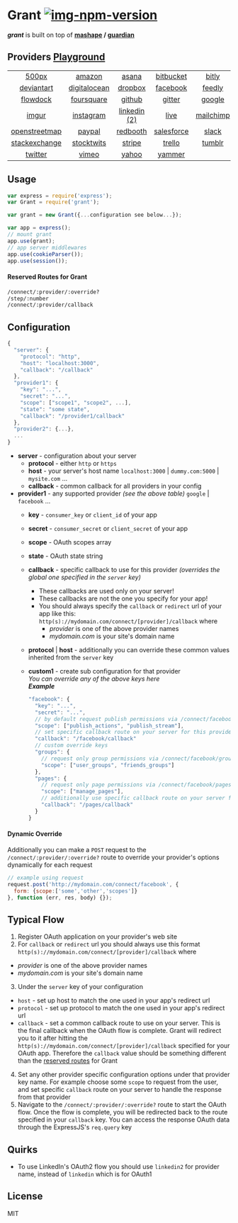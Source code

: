 
# Grant [![img-npm-version]][npm]

_**grant**_ is built on top of **[mashape][mashape] / [guardian][guardian]**


## Providers [Playground][example]

| | | | | | |
:---: | :---: | :---: | :---: | :---: | :---:
[500px](https://developers.500px.com/) | [amazon](http://login.amazon.com/documentation) | [asana](http://developer.asana.com/documentation/) | [bitbucket](https://confluence.atlassian.com/display/BITBUCKET/Use+the+Bitbucket+REST+APIs) | [bitly](http://dev.bitly.com) | [box](https://developers.box.com/)
[deviantart](https://www.deviantart.com/developers/) | [digitalocean](https://developers.digitalocean.com/) | [dropbox](https://www.dropbox.com/developers) | [facebook](https://developers.facebook.com) | [feedly](https://developer.feedly.com/) | [flickr](https://www.flickr.com/services/api/)
[flowdock](https://www.flowdock.com/api) | [foursquare](https://developer.foursquare.com/) | [github](http://developer.github.com) | [gitter](https://developer.gitter.im/docs/welcome) | [google](https://developers.google.com/) | [heroku](https://devcenter.heroku.com/categories/platform-api)
[imgur](https://api.imgur.com/) | [instagram](http://instagram.com/developer) | [linkedin](http://developer.linkedin.com) [(2)][quirks] | [live](http://msdn.microsoft.com/en-us/library/dn783283.aspx) | [mailchimp](http://apidocs.mailchimp.com/) | [odesk](https://developers.odesk.com/)
[openstreetmap](http://wiki.openstreetmap.org/wiki/API_v0.6) | [paypal](https://developer.paypal.com/docs/) | [redbooth](https://redbooth.com/api/) | [salesforce](https://www.salesforce.com/us/developer/docs/api_rest) | [slack](https://api.slack.com/) | [soundcloud](http://developers.soundcloud.com)
[stackexchange](https://api.stackexchange.com) | [stocktwits](http://stocktwits.com/developers) | [stripe](https://stripe.com/docs) | [trello](https://trello.com/docs/) | [tumblr](http://www.tumblr.com/docs/en/api/v2) | [twitch](https://github.com/justintv/twitch-api)
[twitter](https://dev.twitter.com) | [vimeo](https://developer.vimeo.com/) | [yahoo](https://developer.yahoo.com/) | [yammer](https://developer.yammer.com/)


## Usage

```js
var express = require('express');
var Grant = require('grant');

var grant = new Grant({...configuration see below...});

var app = express();
// mount grant
app.use(grant);
// app server middlewares
app.use(cookieParser());
app.use(session());
```


#### Reserved Routes for Grant

```bash
/connect/:provider/:override?
/step/:number
/connect/:provider/callback
```


## Configuration

```js
{
  "server": {
    "protocol": "http",
    "host": "localhost:3000",
    "callback": "/callback"
  },
  "provider1": {
    "key": "...",
    "secret": "...",
    "scope": ["scope1", "scope2", ...],
    "state": "some state",
    "callback": "/provider1/callback"
  },
  "provider2": {...},
  ...
}
```

- **server** - configuration about your server
  - **protocol** - either `http` or `https`
  - **host** - your server's host name `localhost:3000` | `dummy.com:5000` | `mysite.com` ...
  - **callback** - common callback for all providers in your config
- **provider1** - any supported provider _(see the above table)_ `google` | `facebook` ...
  - **key** - `consumer_key` or `client_id` of your app
  - **secret** - `consumer_secret` or `client_secret` of your app
  - **scope** - OAuth scopes array
  - **state** - OAuth state string
  - **callback** - specific callback to use for this provider _(overrides the global one specified in the `server` key)_<br>
    - These callbacks are used only on your server!<br>
    - These callbacks are not the one you specify for your app!
    - You should always specify the `callback` or `redirect` url of your app like this:<br>
    `http(s)://mydomain.com/connect/[provider]/callback` where<br>
      - _provider_ is one of the above provider names
      - _mydomain.com_ is your site's domain name
  - **protocol** | **host** - additionally you can override these common values inherited from the `server` key
  - **custom1** - create sub configuration for that provider<br>
    _You can override any of the above keys here_<br>
    _**Example**_<br>
    
    ```js
    "facebook": {
      "key": "...",
      "secret": "...",
      // by default request publish permissions via /connect/facebook
      "scope": ["publish_actions", "publish_stream"],
      // set specific callback route on your server for this provider only
      "callback": "/facebook/callback"
      // custom override keys
      "groups": {
        // request only group permissions via /connect/facebook/groups
        "scope": ["user_groups", "friends_groups"]
      },
      "pages": {
        // request only page permissions via /connect/facebook/pages
        "scope": ["manage_pages"],
        // additionally use specific callback route on your server for this override only
        "callback": "/pages/callback"
      }
    }
    ```


#### Dynamic Override

Additionally you can make a `POST` request to the `/connect/:provider/:override?` route to override your provider's options dynamically for each request

```js
// example using request
request.post('http://mydomain.com/connect/facebook', {
  form: {scope:['some','other','scopes']}
}, function (err, res, body) {});
```


## Typical Flow

1. Register OAuth application on your provider's web site
2. For `callback` or `redirect` url you should always use this format<br>
  `http(s)://mydomain.com/connect/[provider]/callback` where<br>
  - _provider_ is one of the above provider names
  - _mydomain.com_ is your site's domain name
3. Under the `server` key of your configuration
  - `host` - set up host to match the one used in your app's redirect url
  - `protocol` - set up protocol to match the one used in your app's redirect url
  - `callback` - set a common callback route to use on your server. This is the final callback when the OAuth flow is complete. Grant will redirect you to it after hitting the `http(s)://mydomain.com/connect/[provider]/callback` specified for your OAuth app. Therefore the `callback` value should be something different than the [reserved routes][routes] for Grant
4. Set any other provider specific configuration options under that provider key name. For example choose some `scope` to request from the user, and set specific `callback` route on your server to handle the response from that provider
5. Navigate to the `/connect/:provider/:override?` route to start the OAuth flow. Once the flow is complete, you will be redirected back to the route specified in your `callback` key. You can access the response OAuth data through the ExpressJS's `req.query` key


## Quirks

- To use LinkedIn's OAuth2 flow you should use `linkedin2` for provider name, instead of `linkedin` which is for OAuth1


## License

MIT


  [mashape]: https://www.mashape.com/
  [guardian]: http://guardianjs.com/
  [bible]: http://oauthbible.com/
  [example]: https://grant-oauth.herokuapp.com/
  [npm]: https://www.npmjs.org/package/grant

  [img-npm-version]: http://img.shields.io/npm/v/grant.svg?style=flat (NPM Version)
  [img-npm-downloads]: http://img.shields.io/npm/dm/grant.svg?style=flat (NPM Downloads)

  [routes]: #reserved-routes-for-grant
  [configuration]: #configuration
  [quirks]: #quirks
